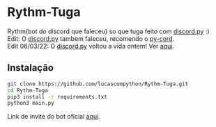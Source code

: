 # Rythm-Tuga
Rythm(bot do discord que faleceu) so que tuga feito com [discord.py] :) <br />
Edit: O [discord.py] tambem faleceu, recomendo o [py-cord](https://github.com/Pycord-Development/pycord).<br />
Edit 06/03/22: O [discord.py] voltou a vida ontem! Ver [aqui](https://gist.github.com/Rapptz/c4324f17a80c94776832430007ad40e6).
## Instalação
```sh
git clone https://github.com/lucascompython/Rythm-Tuga.git
cd Rythm-Tuga
pip3 install -r requirements.txt
python3 main.py
```
Link de invite do bot oficial [aqui](https://discord.com/api/oauth2/authorize?client_id=888100964534456361&permissions=0&scope=bot).

[discord.py]: https://github.com/Rapptz/discord.py
